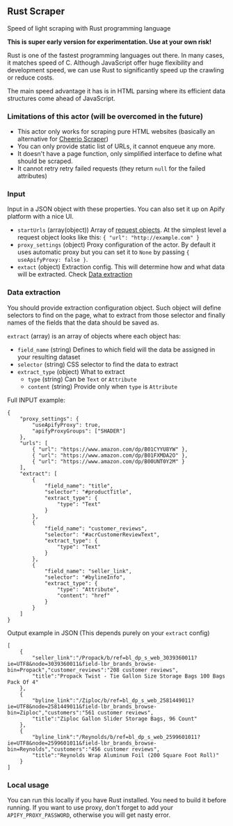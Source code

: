 ## Rust Scraper

Speed of light scraping with Rust programming language

**This is super early version for experimentation. Use at your own risk!**

Rust is one of the fastest programming languages out there. In many cases, it matches speed of C. Although JavaScript offer huge flexibility and development speed, we can use Rust to significantly speed up the crawling or reduce costs.

The main speed advantage it has is in HTML parsing where its efficient data structures come ahead of JavaScript.

### Limitations of this actor (will be overcomed in the future)
- This actor only works for scraping pure HTML websites (basically an alternative for [Cheerio Scraper](https://apify.com/apify/cheerio-scraper))
- You can only provide static list of URLs, it cannot enqueue any more.
- It doesn't have a page function, only simplified interface to define what should be scraped.
- It cannot retry retry failed requests (they return `null` for the failed attributes)

### Input
Input in a JSON object with these properties. You can also set it up on Apify platform with a nice UI.
- `startUrls` (array(object)) Array of [request objects](https://sdk.apify.com/docs/api/request#docsNav). At the simplest level a request object looks like this: `{ "url": "http://example.com" }`
- `proxy_settings` (object) Proxy configuration of the actor. By default it uses automatic proxy but you can set it to `None` by passing `{ useApifyProxy: false }`.
- `extact` (object) Extraction config. This will determine how and what data will be extracted. Check [Data extraction](#data-extraction)

### Data extraction
You should provide extraction configuration object. Such object will define selectors to find on the page, what to extract from those selector and finally names of the fields that the data should be saved as.

`extract` (array) is an array of objects where each object has:
- `field_name` (string) Defines to which field will the data be assigned in your resulting dataset
- `selector` (string) CSS selector to find the data to extract
- `extract_type` (object) What to extract
    - `type` (string) Can be `Text` or `Attribute`
    - `content` (string) Provide only when `type` is `Attribute`

Full INPUT example:
```
{
    "proxy_settings": {
        "useApifyProxy": true,
        "apifyProxyGroups": ["SHADER"]
    },
    "urls": [
        { "url": "https://www.amazon.com/dp/B01CYYU8YW" },
        { "url": "https://www.amazon.com/dp/B01FXMDA2O" },
        { "url": "https://www.amazon.com/dp/B00UNT0Y2M" }
    ],
    "extract": [
        {
            "field_name": "title",
            "selector": "#productTitle",
            "extract_type": {
                "type": "Text"
            }
        },
        {
            "field_name": "customer_reviews",
            "selector": "#acrCustomerReviewText",
            "extract_type": {
                "type": "Text"
            }
        },
        {
            "field_name": "seller_link",
            "selector": "#bylineInfo",
            "extract_type": {
                "type": "Attribute",
                "content": "href"
            }
        }    
    ]
}
```

Output example in JSON (This depends purely on your `extract` config)
```
[
    {
        "seller_link":"/Propack/b/ref=bl_dp_s_web_3039360011?ie=UTF8&node=3039360011&field-lbr_brands_browse-bin=Propack","customer_reviews":"208 customer reviews",
        "title":"Propack Twist - Tie Gallon Size Storage Bags 100 Bags Pack Of 4"
    },
    {
        "byline_link":"/Ziploc/b/ref=bl_dp_s_web_2581449011?ie=UTF8&node=2581449011&field-lbr_brands_browse-bin=Ziploc","customers":"561 customer reviews",
        "title":"Ziploc Gallon Slider Storage Bags, 96 Count"
    },
    {
        "byline_link":"/Reynolds/b/ref=bl_dp_s_web_2599601011?ie=UTF8&node=2599601011&field-lbr_brands_browse-bin=Reynolds","customers":"456 customer reviews",
        "title":"Reynolds Wrap Aluminum Foil (200 Square Foot Roll)"
    }
]
```
### Local usage
You can run this locally if you have Rust installed. You need to build it before running. If you want to use proxy, don't forget to add your `APIFY_PROXY_PASSWORD`, otherwise you will get nasty error.